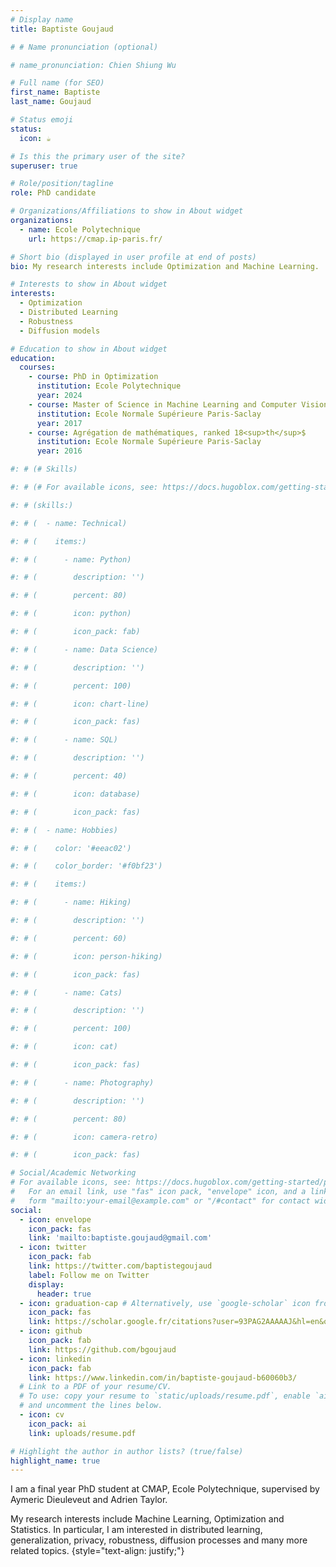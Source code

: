 ```yaml
---
# Display name
title: Baptiste Goujaud

# # Name pronunciation (optional)

# name_pronunciation: Chien Shiung Wu

# Full name (for SEO)
first_name: Baptiste
last_name: Goujaud

# Status emoji
status:
  icon: ☕️

# Is this the primary user of the site?
superuser: true

# Role/position/tagline
role: PhD candidate

# Organizations/Affiliations to show in About widget
organizations:
  - name: Ecole Polytechnique
    url: https://cmap.ip-paris.fr/

# Short bio (displayed in user profile at end of posts)
bio: My research interests include Optimization and Machine Learning.

# Interests to show in About widget
interests:
  - Optimization
  - Distributed Learning
  - Robustness
  - Diffusion models

# Education to show in About widget
education:
  courses:
    - course: PhD in Optimization
      institution: Ecole Polytechnique
      year: 2024
    - course: Master of Science in Machine Learning and Computer Vision (MVA)
      institution: Ecole Normale Supérieure Paris-Saclay
      year: 2017
    - course: Agrégation de mathématiques, ranked 18<sup>th</sup>$
      institution: Ecole Normale Supérieure Paris-Saclay
      year: 2016

#: # (# Skills)

#: # (# For available icons, see: https://docs.hugoblox.com/getting-started/page-builder/#icons)

#: # (skills:)

#: # (  - name: Technical)

#: # (    items:)

#: # (      - name: Python)

#: # (        description: '')

#: # (        percent: 80)

#: # (        icon: python)

#: # (        icon_pack: fab)

#: # (      - name: Data Science)

#: # (        description: '')

#: # (        percent: 100)

#: # (        icon: chart-line)

#: # (        icon_pack: fas)

#: # (      - name: SQL)

#: # (        description: '')

#: # (        percent: 40)

#: # (        icon: database)

#: # (        icon_pack: fas)

#: # (  - name: Hobbies)

#: # (    color: '#eeac02')

#: # (    color_border: '#f0bf23')

#: # (    items:)

#: # (      - name: Hiking)

#: # (        description: '')

#: # (        percent: 60)

#: # (        icon: person-hiking)

#: # (        icon_pack: fas)

#: # (      - name: Cats)

#: # (        description: '')

#: # (        percent: 100)

#: # (        icon: cat)

#: # (        icon_pack: fas)

#: # (      - name: Photography)

#: # (        description: '')

#: # (        percent: 80)

#: # (        icon: camera-retro)

#: # (        icon_pack: fas)

# Social/Academic Networking
# For available icons, see: https://docs.hugoblox.com/getting-started/page-builder/#icons
#   For an email link, use "fas" icon pack, "envelope" icon, and a link in the
#   form "mailto:your-email@example.com" or "/#contact" for contact widget.
social:
  - icon: envelope
    icon_pack: fas
    link: 'mailto:baptiste.goujaud@gmail.com'
  - icon: twitter
    icon_pack: fab
    link: https://twitter.com/baptistegoujaud
    label: Follow me on Twitter
    display:
      header: true
  - icon: graduation-cap # Alternatively, use `google-scholar` icon from `ai` icon pack
    icon_pack: fas
    link: https://scholar.google.fr/citations?user=93PAG2AAAAAJ&hl=en&oi=ao
  - icon: github
    icon_pack: fab
    link: https://github.com/bgoujaud
  - icon: linkedin
    icon_pack: fab
    link: https://www.linkedin.com/in/baptiste-goujaud-b60060b3/
  # Link to a PDF of your resume/CV.
  # To use: copy your resume to `static/uploads/resume.pdf`, enable `ai` icons in `params.yaml`,
  # and uncomment the lines below.
  - icon: cv
    icon_pack: ai
    link: uploads/resume.pdf

# Highlight the author in author lists? (true/false)
highlight_name: true
---
```


I am a final year PhD student at CMAP, Ecole Polytechnique,
supervised by Aymeric Dieuleveut and Adrien Taylor.

My research interests include Machine Learning, Optimization and Statistics.
In particular, I am interested in distributed learning, generalization, privacy, robustness,
diffusion processes and many more related topics.
{style="text-align: justify;"}
